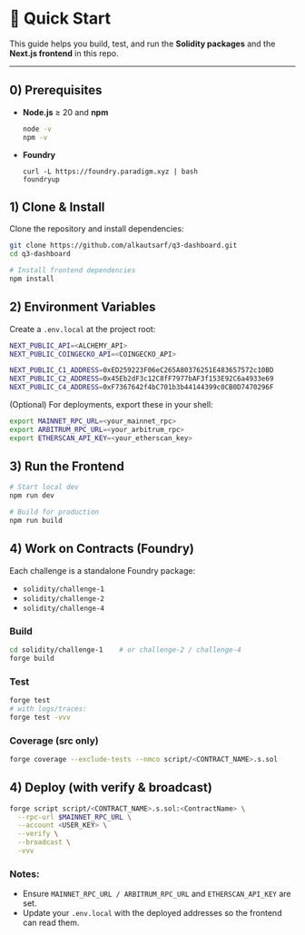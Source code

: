 # 🚀 Quick Start

This guide helps you build, test, and run the **Solidity packages** and the **Next.js frontend** in this repo.

---

## 0) Prerequisites

- **Node.js** ≥ 20 and **npm**
  ```bash
  node -v
  npm -v
  ```
- **Foundry**
    ```
    curl -L https://foundry.paradigm.xyz | bash
    foundryup
    ```

## 1) Clone & Install

Clone the repository and install dependencies:

```bash
git clone https://github.com/alkautsarf/q3-dashboard.git
cd q3-dashboard

# Install frontend dependencies
npm install
```

## 2) Environment Variables

Create a `.env.local` at the project root:

```bash
NEXT_PUBLIC_API=<ALCHEMY_API>
NEXT_PUBLIC_COINGECKO_API=<COINGECKO_API>

NEXT_PUBLIC_C1_ADDRESS=0xED259223F06eC265A80376251E483657572c10BD
NEXT_PUBLIC_C2_ADDRESS=0x45Eb2dF3c12C8fF7977bAF3f153E92C6a4933e69
NEXT_PUBLIC_C4_ADDRESS=0xF7367642f4bC701b3b44144399c0CB0D7470296F
```

(Optional) For deployments, export these in your shell:
```bash
export MAINNET_RPC_URL=<your_mainnet_rpc>
export ARBITRUM_RPC_URL=<your_arbitrum_rpc>
export ETHERSCAN_API_KEY=<your_etherscan_key>
```

## 3) Run the Frontend
```bash
# Start local dev
npm run dev

# Build for production
npm run build
```
## 4) Work on Contracts (Foundry)

Each challenge is a standalone Foundry package:

- `solidity/challenge-1`
- `solidity/challenge-2`
- `solidity/challenge-4`

### Build
```bash
cd solidity/challenge-1    # or challenge-2 / challenge-4
forge build
```
### Test
```bash
forge test
# with logs/traces:
forge test -vvv
```
### Coverage (src only)
```bash
forge coverage --exclude-tests --nmco script/<CONTRACT_NAME>.s.sol
```

## 4) Deploy (with verify & broadcast)
```bash
forge script script/<CONTRACT_NAME>.s.sol:<ContractName> \
  --rpc-url $MAINNET_RPC_URL \
  --account <USER_KEY> \
  --verify \
  --broadcast \
  -vvv
```
### Notes:
- Ensure `MAINNET_RPC_URL / ARBITRUM_RPC_URL` and `ETHERSCAN_API_KEY` are set.
- Update your `.env.local` with the deployed addresses so the frontend can read them.